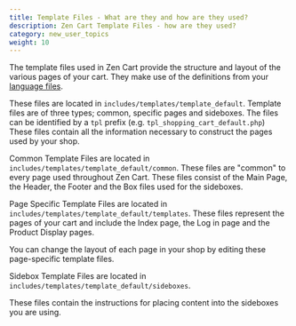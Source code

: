 ```yaml
---
title: Template Files - What are they and how are they used?
description: Zen Cart Template Files - how are they used? 
category: new_user_topics
weight: 10
---
```


The template files used in Zen Cart provide the structure and layout of the various pages of your cart. They make use of the definitions from your [language files](/user/new_user_topics/language_files). 

These files are located in `includes/templates/template_default`.
Template files are of three types; common, specific pages and sideboxes. 
The files can be identified by
a `tpl` prefix (e.g. `tpl_shopping_cart_default.php`)
These files contain all the information necessary to construct the pages used by your shop.

Common Template Files are located in 
`includes/templates/template_default/common`.
These files are "common" to every page used throughout Zen Cart.
These files consist of the Main Page, the Header, the Footer and the Box files used for the sideboxes.

Page Specific Template Files are located in 
`includes/templates/template_default/templates`.
These files represent the pages of your cart and include the Index page, the Log in page and the Product Display pages.

You can change the layout of each page in your shop by editing these 
page-specific template files. 

Sidebox Template Files are located in
`includes/templates/template_default/sideboxes`.

These files contain the instructions for placing content into the sideboxes you are using.

